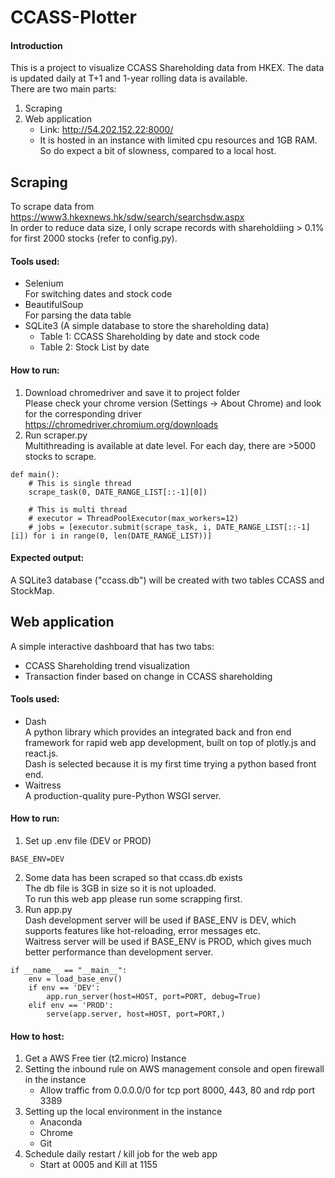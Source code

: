 # CCASS-Plotter
#### Introduction
This is a project to visualize CCASS Shareholding data from HKEX. The data is updated daily at T+1 and 1-year rolling data is available.<br>
There are two main parts:
1. Scraping
2. Web application
    - Link: http://54.202.152.22:8000/
    - It is hosted in an instance with limited cpu resources and 1GB RAM. So do expect a bit of slowness, compared to a local host.
## Scraping
To scrape data from https://www3.hkexnews.hk/sdw/search/searchsdw.aspx<br>
In order to reduce data size, I only scrape records with shareholdiing > 0.1% for first 2000 stocks (refer to config.py).<br>
#### Tools used:
- Selenium<br>
For switching dates and stock code
- BeautifulSoup<br>
For parsing the data table
- SQLite3 (A simple database to store the shareholding data)
    - Table 1: CCASS Shareholding by date and stock code
    - Table 2: Stock List by date
#### How to run:
1. Download chromedriver and save it to project folder<br>
Please check your chrome version (Settings -> About Chrome) and look for the corresponding driver
https://chromedriver.chromium.org/downloads
2. Run scraper.py<br>
Multithreading is available at date level. For each day, there are >5000 stocks to scrape.
```
def main():
    # This is single thread
    scrape_task(0, DATE_RANGE_LIST[::-1][0])
    
    # This is multi thread
    # executor = ThreadPoolExecutor(max_workers=12)
    # jobs = [executor.submit(scrape_task, i, DATE_RANGE_LIST[::-1][i]) for i in range(0, len(DATE_RANGE_LIST))]
```
#### Expected output:
A SQLite3 database ("ccass.db") will be created with two tables CCASS and StockMap.<br>

## Web application
A simple interactive dashboard that has two tabs:
- CCASS Shareholding trend visualization
- Transaction finder based on change in CCASS shareholding
#### Tools used:
- Dash<br>
A python library which provides an integrated back and fron end framework for rapid web app development, built on top of plotly.js and react.js.<br>
Dash is selected because it is my first time trying a python based front end.
- Waitress<br>
A production-quality pure-Python WSGI server.
#### How to run:
1. Set up .env file (DEV or PROD)
```
BASE_ENV=DEV
```
2. Some data has been scraped so that ccass.db exists<br>
The db file is 3GB in size so it is not uploaded.<br>
To run this web app please run some scrapping first.
3. Run app.py<br>
Dash development server will be used if BASE_ENV is DEV, which supports features like hot-reloading, error messages etc.<br>
Waitress server will be used if BASE_ENV is PROD, which gives much better performance than development server.
```
if __name__ == "__main__":
    env = load_base_env()
    if env == 'DEV':
        app.run_server(host=HOST, port=PORT, debug=True)
    elif env == 'PROD':
        serve(app.server, host=HOST, port=PORT,)
```
#### How to host:
1. Get a AWS Free tier (t2.micro) Instance
2. Setting the inbound rule on AWS management console and open firewall in the instance
    - Allow traffic from 0.0.0.0/0 for tcp port 8000, 443, 80 and rdp port 3389
3. Setting up the local environment in the instance
    - Anaconda
    - Chrome
    - Git
4. Schedule daily restart / kill job for the web app
    - Start at 0005 and Kill at 1155

